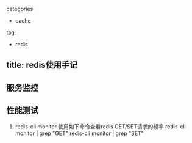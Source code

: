 
categories:
  - cache

tag:
  - redis

title: redis使用手记
---

## 服务监控

## 性能测试

1. redis-cli monitor
使用如下命令查看redis GET/SET请求的频率
redis-cli monitor | grep "GET"
redis-cli monitor | grep "SET"

